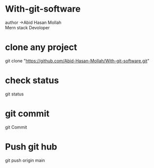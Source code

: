 # With-git-software

author ->Abid Hasan Mollah
<br>
Mern stack Devoloper

# clone any project
git clone "https://github.com/Abid-Hasan-Mollah/With-git-software.git"

# check status
git status

# git commit

git Commit

# Push git hub

git push origin main



